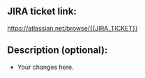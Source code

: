 ## JIRA ticket link:
https://atlassian.net/browse/{{JIRA_TICKET}}

## Description (optional):
- Your changes here.
